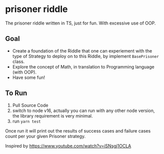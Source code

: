 # prisoner riddle

The prisoner riddle written in TS, just for fun. With excessive use of OOP.

## Goal

- Create a foundation of the Riddle that one can experiement with the type of Strategy to deploy on to this Riddle, by implement `BasePrisoner` class.
- Explore the concept of Math, in translation to Programming language (with OOP).
- Have some fun!

## To Run

1. Pull Source Code
1. switch to node v16, actually you can run with any other node version, the library requirement is very minimal.
1. run `yarn test`

Once run it will print out the results of success cases and failure cases count per your given Prisoner strategy.

Inspired by https://www.youtube.com/watch?v=iSNsgj1OCLA